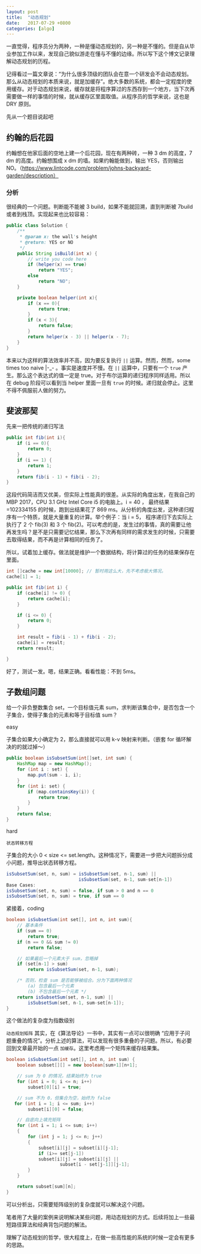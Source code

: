 ```yaml
---
layout: post
title:  "动态规划"
date:   2017-07-29 +0800
categories: [algo]
---
```


一直觉得，程序员分为两种，一种是懂动态规划的，另一种是不懂的。但是自从毕业参加工作以来，发现自己貌似游走在懂与不懂的边缘。所以写下这个博文记录理解动态规划的历程。

记得看过一篇文章说：“为什么很多顶级的团队会在意一个研发会不会动态规划。那么从动态规划的本质来说，就是加缓存”。绝大多数的系统，都会一定程度的使用缓存。对于动态规划来说，缓存就是将程序算过的东西存到一个地方，当下次再需要做一样的事情的时候，就从缓存区里面取值。从程序员的哲学来说，这也是 DRY 原则。

先从一个题目说起吧

## 约翰的后花园

约翰想在他家后面的空地上建一个后花园，现在有两种砖，一种 3 dm 的高度，7 dm 的高度。约翰想围成 x dm 的墙。如果约翰能做到，输出 YES，否则输出 NO。（https://www.lintcode.com/problem/johns-backyard-garden/description）

### 分析

很经典的一个问题。判断能不能被 3 build，如果不能就回溯，直到判断被 7build 或者到栈顶。实现起来也比较容易：
```java
public class Solution {
    /**
     * @param x: the wall's height
     * @return: YES or NO
     */
    public String isBuild(int x) {
        // write you code here
        if (helper(x) == true)
            return "YES";
        else
            return "NO";
    }

    private boolean helper(int x){
        if (x == 0){
            return true;
        }
        if (x < 3){
            return false;
        }
        return helper(x - 3) || helper(x - 7);
    }
}
```
本来以为这样的算法效率并不高，因为要反复执行 `||` 运算。然而，然而，some times too naive |-_- 。事实是速度并不慢。在 `||` 运算中，只要有一个 `true` 产生。那么这个表达式的值一定是 true。对于布尔运算的递归程序同样适用。所以在 debug 阶段可以看到当 helper 里面一旦有 `true` 的时候。递归就会停止。这里不得不佩服前人做的努力。

## 斐波那契
先来一把传统的递归写法
```java
public int fib(int i){
    if (i == 0){
        return 0;
    }
    if (i == 1) {
        return 1;
    }
    return fib(i - 1) + fib(i - 2);
}
```
这段代码简洁而又优美，但实际上性能真的很差。从实际的角度出发，在我自己的 MBP 2017，CPU 3.1 GHz Intel Core i5 的电脑上。i = 40 ， 最终结果 =102334155 的时候，跑到出结果花了 869 ms。从分析的角度出发，这种递归程序有一个特质，就是大量重复的计算。举个例子：当 i = 5， 程序递归下去实际上执行了 2 个 fib(3) 和 3 个 fib(2)。可以考虑的是，发生过的事情，真的需要让他再发生吗？是不是只需要记忆结果，那么下次再有同样的需求发生的时候，只需要去取得结果，而不再是计算相同的任务了。

所以，试着加上缓存。做法就是维护一个数据结构，将计算过的任务的结果保存在里面。
```java
int []cache = new int[10000]; // 暂时用这么大，先不考虑极大情况。
cache[1] = 1;

public int fib(int i) {
    if (cache[i] != 0) {
        return cache[i];
    }

    if (i <= 0) {
        return 0;
    }

    int result = fib(i - 1) + fib(i - 2);
    cache[i] = result;
    return result;

}
```
好了，测试一发。嗯，结果正确。看看性能：不到 5ms。

## 子数组问题
给一个非负整数集合 set，一个目标值元素 sum，求判断该集合中，是否包含一个子集合，使得子集合的元素和等于目标值 sum？

easy

子集合如果大小确定为 2，那么直接就可以用 k-v 映射来判断。（嵌套 for 循环解决的的就过掉～）
```java
public boolean isSubsetSum(int[]set, int sum) {
    HashMap map = new HashMap();
    for (int i : set) {
        map.put(sum - i, i);
    }
    for (int i: set) {
        if (map.containsKey(i)) {
            return true;
        }
    }
    return false;
}
```

hard

` 状态转移方程 `

子集合的大小 0 < size <= set.length。这种情况下，需要进一步把大问题拆分成小问题，推导出状态转移方程。
```java
isSubsetSum(set, n, sum) = isSubsetSum(set, n-1, sum) ||
                           isSubsetSum(set, n-1, sum-set[n-1])
Base Cases:
isSubsetSum(set, n, sum) = false, if sum > 0 and n == 0
isSubsetSum(set, n, sum) = true, if sum == 0
```
紧接着，coding
```java
boolean isSubsetSum(int set[], int n, int sum){
    // 基本条件
    if (sum == 0)
        return true;
    if (n == 0 && sum != 0)
        return false;

    // 如果最后一个元素大于 sum，忽略掉
    if (set[n-1] > sum)
        return isSubsetSum(set, n-1, sum);

    /* 否则，检查 sum 是否能够被组合。分为下面两种情况
        (a) 包含最后一个元素
        (b) 不包含最后一个元素 */
    return isSubsetSum(set, n-1, sum) ||
        isSubsetSum(set, n-1, sum-set[n-1]);
}
```
这个做法的复杂度为指数级别

` 动态规划矩阵 `
其实，在《算法导论》一书中，其实有一点可以很明确 “应用于子问题重叠的情况”。分析上述的算法，可以发现有很多重叠的子问题。所以，有必要回到文章最开始的一点 ` 加缓存 `。这里考虑用一个矩阵来缓存结果集。
```java
boolean isSubsetSum(int set[], int n, int sum) {
    boolean subset[][] = new boolean[sum+1][n+1];

    // sum 为 0 的情况，结果始终为 true
    for (int i = 0; i <= n; i++)
        subset[0][i] = true;

    // sum 不为 0，但集合为空，始终为 false
   for (int i = 1; i <= sum; i++)
        subset[i][0] = false;

    // 自底向上填充矩阵
    for (int i = 1; i <= sum; i++)
    {
        for (int j = 1; j <= n; j++)
        {
            subset[i][j] = subset[i][j-1];
            if (i>= set[j-1])
            subset[i][j] = subset[i][j] ||
                    subset[i - set[j-1]][j-1];
        }
    }

    return subset[sum][n];
}
```
可以分析出，只需要矩阵级别的复杂度就可以解决这个问题。

笔者用了大量的案例来说明解决某些问题，用动态规划的方式。后续将加上一些最短路径算法和经典背包问题的解法。

理解了动态规划的哲学，很大程度上，在做一些高性能的系统的时候一定会有更多的思路。
